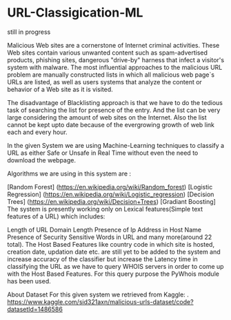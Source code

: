 ﻿# URL-Classigication-ML

still in progress

Malicious Web sites are a cornerstone of Internet criminal activities. These Web sites contain various unwanted content such as spam-advertised products, phishing sites, dangerous "drive-by" harness that infect a visitor's system with malware. The most influential approaches to the malicious URL problem are manually constructed lists in which all malicious web page`s URLs are listed, as well as users systems that analyze the content or behavior of a Web site as it is visited.

The disadvantage of Blacklisting approach is that we have to do the tedious task of searching the list for presence of the entry. And the list can be very large considering the amount of web sites on the Internet. Also the list cannot be kept upto date because of the evergrowing growth of web link each and every hour.

In the given System we are using Machine-Learning techniques to classify a URL as either Safe or Unsafe in Real Time without even the need to download the webpage.

Algorithms we are using in this system are :

[Random Forest] (https://en.wikipedia.org/wiki/Random_forest)
[Logistic Regression] (https://en.wikipedia.org/wiki/Logistic_regression)
[Decision Trees] (https://en.wikipedia.org/wiki/Decision+Trees)
[Gradiant Boosting]
The system is presently working only on Lexical features(Simple text features of a URL) which includes:

Length of URL
Domain Length
Presence of Ip Address in Host Name
Presence of Security Sensitive Words in URL
and many more(around 22 total). The Host Based Features like country code in which site is hosted, creation date, updation date etc. are still yet to be added to the system and increase accuracy of the classifier but increase the Latency time in classifying the URL as we have to query WHOIS servers in order to come up with the Host Based Features. For this query purpose the PyWhois module has been used.

About Dataset
For this given system we retrieved from Kaggle:
. https://www.kaggle.com/sid321axn/malicious-urls-dataset/code?datasetId=1486586
